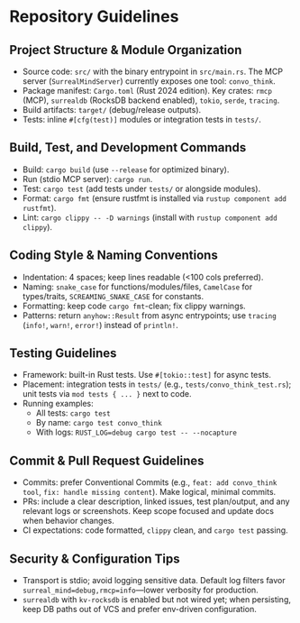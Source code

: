 # Repository Guidelines

## Project Structure & Module Organization
- Source code: `src/` with the binary entrypoint in `src/main.rs`. The MCP server (`SurrealMindServer`) currently exposes one tool: `convo_think`.
- Package manifest: `Cargo.toml` (Rust 2024 edition). Key crates: `rmcp` (MCP), `surrealdb` (RocksDB backend enabled), `tokio`, `serde`, `tracing`.
- Build artifacts: `target/` (debug/release outputs).
- Tests: inline `#[cfg(test)]` modules or integration tests in `tests/`.

## Build, Test, and Development Commands
- Build: `cargo build` (use `--release` for optimized binary).
- Run (stdio MCP server): `cargo run`.
- Test: `cargo test` (add tests under `tests/` or alongside modules).
- Format: `cargo fmt` (ensure rustfmt is installed via `rustup component add rustfmt`).
- Lint: `cargo clippy -- -D warnings` (install with `rustup component add clippy`).

## Coding Style & Naming Conventions
- Indentation: 4 spaces; keep lines readable (<100 cols preferred).
- Naming: `snake_case` for functions/modules/files, `CamelCase` for types/traits, `SCREAMING_SNAKE_CASE` for constants.
- Formatting: keep code `cargo fmt`-clean; fix clippy warnings.
- Patterns: return `anyhow::Result` from async entrypoints; use `tracing` (`info!`, `warn!`, `error!`) instead of `println!`.

## Testing Guidelines
- Framework: built-in Rust tests. Use `#[tokio::test]` for async tests.
- Placement: integration tests in `tests/` (e.g., `tests/convo_think_test.rs`); unit tests via `mod tests { ... }` next to code.
- Running examples:
  - All tests: `cargo test`
  - By name: `cargo test convo_think`
  - With logs: `RUST_LOG=debug cargo test -- --nocapture`

## Commit & Pull Request Guidelines
- Commits: prefer Conventional Commits (e.g., `feat: add convo_think tool`, `fix: handle missing content`). Make logical, minimal commits.
- PRs: include a clear description, linked issues, test plan/output, and any relevant logs or screenshots. Keep scope focused and update docs when behavior changes.
- CI expectations: code formatted, `clippy` clean, and `cargo test` passing.

## Security & Configuration Tips
- Transport is stdio; avoid logging sensitive data. Default log filters favor `surreal_mind=debug,rmcp=info`—lower verbosity for production.
- `surrealdb` with `kv-rocksdb` is enabled but not wired yet; when persisting, keep DB paths out of VCS and prefer env-driven configuration.
